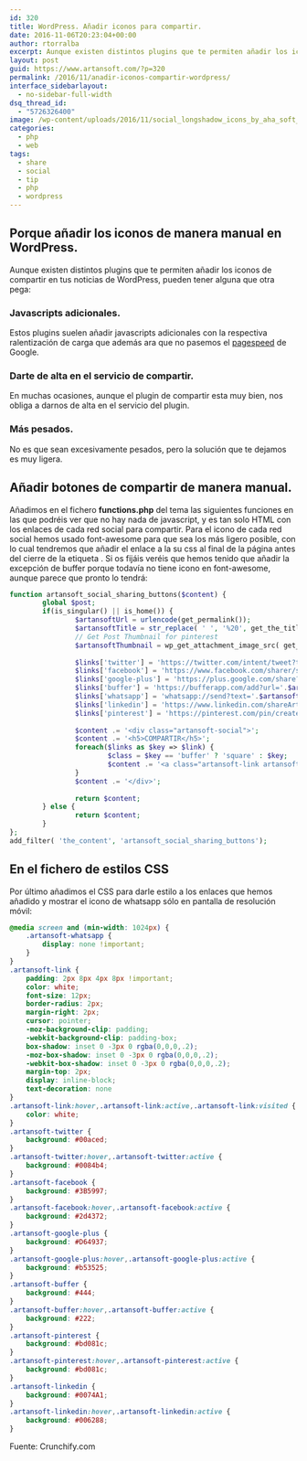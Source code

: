 ```yaml
---
id: 320
title: WordPress. Añadir iconos para compartir.
date: 2016-11-06T20:23:04+00:00
author: rtorralba
excerpt: Aunque existen distintos plugins que te permiten añadir los iconos de compartir en tus noticias de Wordpress, pueden tener alguna que otra pega. Javascripts adicionales, darte de alta en el servicio de compartir, más pesados...
layout: post
guid: https://www.artansoft.com/?p=320
permalink: /2016/11/anadir-iconos-compartir-wordpress/
interface_sidebarlayout:
  - no-sidebar-full-width
dsq_thread_id:
  - "5726326400"
image: /wp-content/uploads/2016/11/social_longshadow_icons_by_aha_soft_icons-d7ynkqo.png
categories:
  - php
  - web
tags:
  - share
  - social
  - tip
  - php
  - wordpress
---
```

## Porque añadir los iconos de manera manual en WordPress.

Aunque existen distintos plugins que te permiten añadir los iconos de compartir en tus noticias de WordPress, pueden tener alguna que otra pega:

### Javascripts adicionales.

Estos plugins suelen añadir javascripts adicionales con la respectiva ralentización de carga que además ara que no pasemos el <a href="https://developers.google.com/speed/pagespeed/" target="_blank">pagespeed</a> de Google.

### Darte de alta en el servicio de compartir.

En muchas ocasiones, aunque el plugin de compartir esta muy bien, nos obliga a darnos de alta en el servicio del plugin.

### Más pesados.

No es que sean excesivamente pesados, pero la solución que te dejamos es muy ligera.

## Añadir botones de compartir de manera manual.

Añadimos en el fichero **functions.php** del tema las siguientes funciones en las que podréis ver que no hay nada de javascript, y es tan solo HTML con los enlaces de cada red social para compartir. Para el icono de cada red social hemos usado font-awesome para que sea los más ligero posible, con lo cual tendremos que añadir el enlace a la su css al final de la página antes del cierre de la etiqueta **</body>**. Si os fijáis veréis que hemos tenido que añadir la excepción de buffer porque todavía no tiene icono en font-awesome, aunque parece que pronto lo tendrá:

```php
function artansoft_social_sharing_buttons($content) {
        global $post;
        if(is_singular() || is_home()) {
                $artansoftUrl = urlencode(get_permalink());
                $artansoftTitle = str_replace( ' ', '%20', get_the_title());
                // Get Post Thumbnail for pinterest
                $artansoftThumbnail = wp_get_attachment_image_src( get_post_thumbnail_id( $post-&gt;ID ), 'full' );
 
                $links['twitter'] = 'https://twitter.com/intent/tweet?text='.$artansoftTitle.'&url='.$artansoftUrl.'&via=Artansoft';
                $links['facebook'] = 'https://www.facebook.com/sharer/sharer.php?u='.$artansoftUrl;
                $links['google-plus'] = 'https://plus.google.com/share?url='.$artansoftUrl;
                $links['buffer'] = 'https://bufferapp.com/add?url='.$artansoftUrl.'&text='.$artansoftTitle;
                $links['whatsapp'] = 'whatsapp://send?text='.$artansoftTitle . ' ' . $artansoftUrl;
                $links['linkedin'] = 'https://www.linkedin.com/shareArticle?mini=true&url='.$artansoftUrl.'&title='.$artansoftTitle;
                $links['pinterest'] = 'https://pinterest.com/pin/create/button/?url='.$artansoftUrl.'&media='.$artansoftThumbnail[0].'&description='.$artansoftTitle;
 
                $content .= '<div class="artansoft-social">';
                $content .= '<h5>COMPARTIR</h5>';
                foreach($links as $key => $link) {
                        $class = $key == 'buffer' ? 'square' : $key;
                        $content .= '<a class="artansoft-link artansoft-'.$key.'" href="'.$link.'" target="_blank"><i class="fa fa-'.$class.'"></i> '.ucfirst($key).'</a>';
                }
                $content .= '</div>';
                
                return $content;
        } else {
                return $content;
        }
};
add_filter( 'the_content', 'artansoft_social_sharing_buttons');
```

## En el fichero de estilos CSS

Por último añadimos el CSS para darle estilo a los enlaces que hemos añadido y mostrar el icono de whatsapp sólo en pantalla de resolución móvil:

```css
@media screen and (min-width: 1024px) {
    .artansoft-whatsapp {
        display: none !important;
    }
}
.artansoft-link {
    padding: 2px 8px 4px 8px !important;
    color: white;
    font-size: 12px;
    border-radius: 2px;
    margin-right: 2px;
    cursor: pointer;
    -moz-background-clip: padding;
    -webkit-background-clip: padding-box;
    box-shadow: inset 0 -3px 0 rgba(0,0,0,.2);
    -moz-box-shadow: inset 0 -3px 0 rgba(0,0,0,.2);
    -webkit-box-shadow: inset 0 -3px 0 rgba(0,0,0,.2);
    margin-top: 2px;
    display: inline-block;
    text-decoration: none
}
.artansoft-link:hover,.artansoft-link:active,.artansoft-link:visited {
    color: white;
}
.artansoft-twitter {
    background: #00aced;
}
.artansoft-twitter:hover,.artansoft-twitter:active {
    background: #0084b4;
}
.artansoft-facebook {
    background: #3B5997;
}
.artansoft-facebook:hover,.artansoft-facebook:active {
    background: #2d4372;
}
.artansoft-google-plus {
    background: #D64937;
}
.artansoft-google-plus:hover,.artansoft-google-plus:active {
    background: #b53525;
}
.artansoft-buffer {
    background: #444;
}
.artansoft-buffer:hover,.artansoft-buffer:active {
    background: #222;
}
.artansoft-pinterest {
    background: #bd081c;
}
.artansoft-pinterest:hover,.artansoft-pinterest:active {
    background: #bd081c;
}
.artansoft-linkedin {
    background: #0074A1;
}
.artansoft-linkedin:hover,.artansoft-linkedin:active {
    background: #006288;
}
```

Fuente: Crunchify.com
